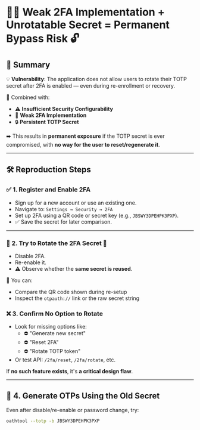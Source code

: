 # 🔐💥 Weak 2FA Implementation + Unrotatable Secret = Permanent Bypass Risk 🔓

## 🧠 Summary

💡 **Vulnerability**: The application does not allow users to rotate their TOTP secret after 2FA is enabled — even during re-enrollment or recovery.

🔻 Combined with:
- ⚠️ **Insufficient Security Configurability**
- 🧨 **Weak 2FA Implementation**
- 🔒 **Persistent TOTP Secret**

➡️ This results in **permanent exposure** if the TOTP secret is ever compromised, with **no way for the user to reset/regenerate it**.

---

## 🛠️ Reproduction Steps

### ✅ 1. Register and Enable 2FA
- Sign up for a new account or use an existing one.
- Navigate to: `Settings → Security → 2FA`
- Set up 2FA using a QR code or secret key (e.g., `JBSWY3DPEHPK3PXP`).
- ✅ Save the secret for later comparison.

---

### 🧪 2. Try to Rotate the 2FA Secret 🔄
- Disable 2FA.
- Re-enable it.
- ⚠️ Observe whether the **same secret is reused**.

🧬 You can:
- Compare the QR code shown during re-setup
- Inspect the `otpauth://` link or the raw secret string

### ❌ 3. Confirm No Option to Rotate
- Look for missing options like:
  - ⛔ "Generate new secret"
  - ⛔ "Reset 2FA"
  - ⛔ "Rotate TOTP token"
- Or test API: `/2fa/reset`, `/2fa/rotate`, etc.

If **no such feature exists**, it's **a critical design flaw**.

---

## 🧾 4. Generate OTPs Using the Old Secret

Even after disable/re-enable or password change, try:

```bash
oathtool --totp -b JBSWY3DPEHPK3PXP

